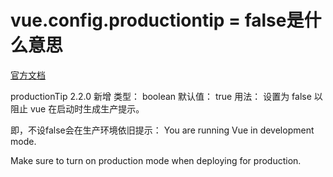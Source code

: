 # vue.config.productiontip = false是什么意思

[官方文档](https://cn.vuejs.org/v2/api/#productionTip)

productionTip
2.2.0 新增
类型： boolean
默认值： true
用法：
设置为 false 以阻止 vue 在启动时生成生产提示。

即，不设false会在生产环境依旧提示：
You are running Vue in development mode.

Make sure to turn on production mode when deploying for production.